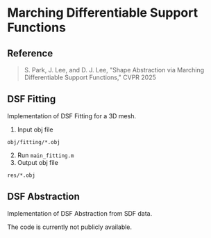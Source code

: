 # Marching Differentiable Support Functions

## Reference

> S. Park, J. Lee, and D. J. Lee, "Shape Abstraction via Marching Differentiable Support Functions," CVPR 2025

## DSF Fitting
Implementation of DSF Fitting for a 3D mesh.
1. Input obj file
```
obj/fitting/*.obj
```
2. Run `main_fitting.m`
3. Output obj file
```
res/*.obj
```

## DSF Abstraction
Implementation of DSF Abstraction from SDF data.

The code is currently not publicly available.
